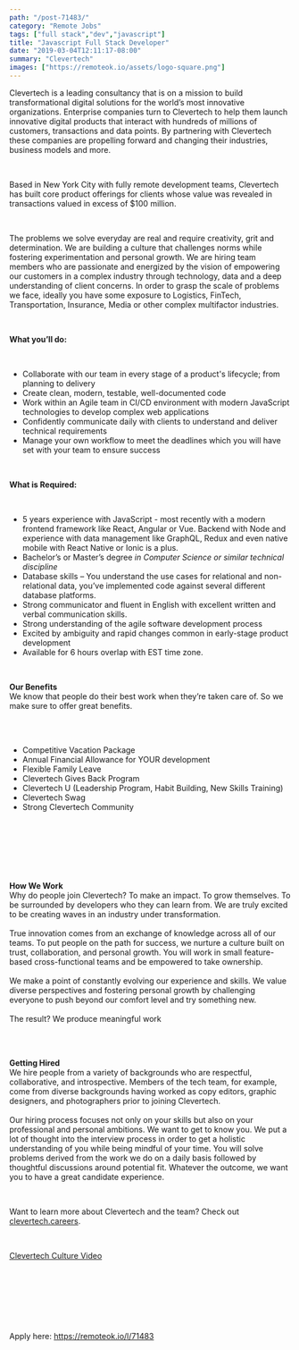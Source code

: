 ```yaml
---
path: "/post-71483/"
category: "Remote Jobs"
tags: ["full stack","dev","javascript"]
title: "Javascript Full Stack Developer"
date: "2019-03-04T12:11:17-08:00"
summary: "Clevertech"
images: ["https://remoteok.io/assets/logo-square.png"]
---
```


<p>Clevertech is a leading consultancy that is on a mission to build transformational digital solutions for the world&rsquo;s most innovative organizations. Enterprise companies turn to Clevertech to help them launch innovative digital products that interact with hundreds of millions of customers, transactions and data points. By partnering with Clevertech these companies are propelling forward and changing their industries, business models and more.</p><br /><p>Based in New York City with fully remote development teams, Clevertech has built core product offerings for clients whose value was revealed in transactions valued in excess of $100 million. &nbsp;</p><br /><p>The problems we solve everyday are real and require creativity, grit and determination. We are building a culture that challenges norms while fostering experimentation and personal growth. We are hiring team members who are passionate and energized by the vision of empowering our customers in a complex industry through technology, data and a deep understanding of client concerns. In order to grasp the scale of problems we face, ideally you have some exposure to Logistics, FinTech, Transportation, Insurance, Media or other complex multifactor industries.</p><br /><p><strong>What you&rsquo;ll do:</strong></p><br /><ul><li>Collaborate with our team in every stage of a product's lifecycle; from planning to delivery</li><li>Create clean, modern, testable, well-documented code</li><li>Work within an Agile team in CI/CD environment with modern JavaScript technologies to develop complex web applications</li><li>Confidently communicate daily with clients to understand and deliver technical requirements</li><li>Manage your own workflow to meet the deadlines which you will have set with your team to ensure success</li></ul><br /><p><strong>What is Required:</strong></p><br /><ul><li>5 years experience with JavaScript - most recently with a modern frontend framework like React, Angular or Vue. Backend with Node&nbsp;and experience with data management like GraphQL, Redux and even native mobile with React Native or Ionic is a plus.</li><li>Bachelor&rsquo;s or Master&rsquo;s degree <em>in Computer Science or similar technical discipline</em></li><li>Database skills &ndash; You understand the use cases for relational and non-relational data, you&rsquo;ve implemented code against several different database platforms.</li><li>Strong communicator and fluent in English with excellent written and verbal communication skills.</li><li>Strong understanding of the agile software development process</li><li>Excited by ambiguity and rapid changes common in early-stage product development</li><li>Available for 6 hours overlap with EST time zone.</li></ul><br /><p><strong>Our Benefits</strong><br>We know that people do their best work when they&rsquo;re taken care of. So we make sure to offer great benefits.<br><br></p><br /><ul><li>Competitive Vacation Package</li><li>Annual Financial Allowance for YOUR development</li><li>Flexible Family Leave</li><li>Clevertech Gives Back Program</li><li>Clevertech U (Leadership Program, Habit Building, New Skills Training)</li><li>Clevertech Swag</li><li>Strong Clevertech Community</li></ul><br /><p><br><br></p><br /><p><strong>How We Work</strong><br>Why do people join Clevertech? To make an impact. To grow themselves. To be surrounded by developers who they can learn from. We are truly excited to be creating waves in an industry under transformation.<br><br>True innovation comes from an exchange of knowledge across all of our teams. To put people on the path for success, we nurture a culture built on trust, collaboration, and personal growth. You will work in small feature-based cross-functional teams and be empowered to take ownership.<br><br>We make a point of constantly evolving our experience and skills. We value diverse perspectives and fostering personal growth by challenging everyone to push beyond our comfort level and try something new.<br><br>The result? We produce meaningful work</p><br /><p><br><strong>Getting Hired</strong><br>We hire people from a variety of backgrounds who are respectful, collaborative, and introspective. Members of the tech team, for example, come from diverse backgrounds having worked as copy editors, graphic designers, and photographers prior to joining Clevertech.<br><br>Our hiring process focuses not only on your skills but also on your professional and personal ambitions. We want to get to know you. We put a lot of thought into the interview process in order to get a holistic understanding of you while being mindful of your time. You will solve problems derived from the work we do on a daily basis followed by thoughtful discussions around potential fit. Whatever the outcome, we want you to have a great candidate experience.</p><br /><p>Want to learn more about Clevertech and the team? Check out<a href="http://clevertech.careers/" rel="nofollow"> clevertech.careers</a>.</p><br /><p><a href="https://youtu.be/z5daft3oGjM" rel="nofollow">Clevertech Culture Video</a></p><br /><p><br><br></p>

<br/>
<br/>
Apply here: <A HREF="https://remoteok.io/l/71483">https://remoteok.io/l/71483</A>
